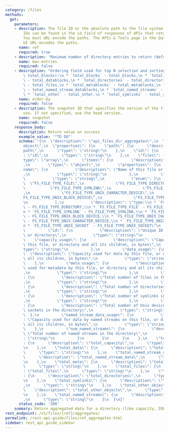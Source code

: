 ```yaml
---
category: /files
methods:
  get:
    parameters:
    - description: The file ID or the absolute path to the file system object. File
        IDs can be found in the id field of responses of APIs that return file attributes.
        You must URL-encode the paths. The APIs & Tools page in the Qumulo Core Web
        UI URL-encodes the paths.
      name: ref
      required: true
    - description: 'Maximum number of directory entries to return (defauilt: 1000)'
      name: max-entries
      required: false
    - description: "Ordering field used for top N selection and sorting (default:\
        \ total_blocks):\n * `total_blocks` - total_blocks,\n * `total_datablocks`\
        \ - total_datablocks,\n * `total_directories` - total_directories,\n * `total_files`\
        \ - total_files,\n * `total_metablocks` - total_metablocks,\n * `total_named_stream_datablocks`\
        \ - total_named_stream_datablocks,\n * `total_named_streams` - total_named_streams,\n\
        \ * `total_other` - total_other,\n * `total_symlinks` - total_symlinks"
      name: order-by
      required: false
    - description: The snapshot ID that specifies the version of the filesystem to
        use. If not specified, use the head version.
      name: snapshot
      required: false
    response_body:
      description: Return value on success
      example_value: '"TO DO"'
      schema: "{\n  \"description\": \"api_files_dir_aggregates\",\n  \"type\": \"\
        object\",\n  \"properties\": {\n    \"path\": {\n      \"description\": \"\
        path\",\n      \"type\": \"string\"\n    },\n    \"id\": {\n      \"description\"\
        : \"id\",\n      \"type\": \"string\"\n    },\n    \"files\": {\n      \"\
        type\": \"array\",\n      \"items\": {\n        \"description\": \"files\"\
        ,\n        \"type\": \"object\",\n        \"properties\": {\n          \"\
        name\": {\n            \"description\": \"Name of this file or directory\"\
        ,\n            \"type\": \"string\"\n          },\n          \"type\": {\n\
        \            \"type\": \"string\",\n            \"enum\": [\n            \
        \  \"FS_FILE_TYPE_FILE\",\n              \"FS_FILE_TYPE_DIRECTORY\",\n   \
        \           \"FS_FILE_TYPE_SYMLINK\",\n              \"FS_FILE_TYPE_UNIX_PIPE\"\
        ,\n              \"FS_FILE_TYPE_UNIX_CHARACTER_DEVICE\",\n              \"\
        FS_FILE_TYPE_UNIX_BLOCK_DEVICE\",\n              \"FS_FILE_TYPE_UNIX_SOCKET\"\
        \n            ],\n            \"description\": \"type:\\n * `FS_FILE_TYPE_DIRECTORY`\
        \ - FS_FILE_TYPE_DIRECTORY,\\n * `FS_FILE_TYPE_FILE` - FS_FILE_TYPE_FILE,\\\
        n * `FS_FILE_TYPE_SYMLINK` - FS_FILE_TYPE_SYMLINK,\\n * `FS_FILE_TYPE_UNIX_BLOCK_DEVICE`\
        \ - FS_FILE_TYPE_UNIX_BLOCK_DEVICE,\\n * `FS_FILE_TYPE_UNIX_CHARACTER_DEVICE`\
        \ - FS_FILE_TYPE_UNIX_CHARACTER_DEVICE,\\n * `FS_FILE_TYPE_UNIX_PIPE` - FS_FILE_TYPE_UNIX_PIPE,\\\
        n * `FS_FILE_TYPE_UNIX_SOCKET` - FS_FILE_TYPE_UNIX_SOCKET\"\n          },\n\
        \          \"id\": {\n            \"description\": \"Unique ID of this file\
        \ or directory\",\n            \"type\": \"string\"\n          },\n      \
        \    \"capacity_usage\": {\n            \"description\": \"Capacity used by\
        \ this file, or directory and all its children, in bytes\",\n            \"\
        type\": \"string\"\n          },\n          \"data_usage\": {\n          \
        \  \"description\": \"Capacity used for data by this file, or directory and\
        \ all its children, in bytes\",\n            \"type\": \"string\"\n      \
        \    },\n          \"meta_usage\": {\n            \"description\": \"Capacity\
        \ used for metadata by this file, or directory and all its children, in bytes\"\
        ,\n            \"type\": \"string\"\n          },\n          \"num_files\"\
        : {\n            \"description\": \"Total number of files in the directory\"\
        ,\n            \"type\": \"string\"\n          },\n          \"num_directories\"\
        : {\n            \"description\": \"Total number of directories in the directory\"\
        ,\n            \"type\": \"string\"\n          },\n          \"num_symlinks\"\
        : {\n            \"description\": \"Total number of symlinks in the directory\"\
        ,\n            \"type\": \"string\"\n          },\n          \"num_other_objects\"\
        : {\n            \"description\": \"Total number of Unix devices, pipes, and\
        \ sockets in the directory\",\n            \"type\": \"string\"\n        \
        \  },\n          \"named_stream_data_usage\": {\n            \"description\"\
        : \"Capacity used for data by named streams on this file, or directory and\
        \ all its children, in bytes\",\n            \"type\": \"string\"\n      \
        \    },\n          \"num_named_streams\": {\n            \"description\":\
        \ \"Total number of named streams in the directory\",\n            \"type\"\
        : \"string\"\n          }\n        }\n      }\n    },\n    \"total_capacity\"\
        : {\n      \"description\": \"total_capacity\",\n      \"type\": \"string\"\
        \n    },\n    \"total_data\": {\n      \"description\": \"total_data\",\n\
        \      \"type\": \"string\"\n    },\n    \"total_named_stream_data\": {\n\
        \      \"description\": \"total_named_stream_data\",\n      \"type\": \"string\"\
        \n    },\n    \"total_meta\": {\n      \"description\": \"total_meta\",\n\
        \      \"type\": \"string\"\n    },\n    \"total_files\": {\n      \"description\"\
        : \"total_files\",\n      \"type\": \"string\"\n    },\n    \"total_directories\"\
        : {\n      \"description\": \"total_directories\",\n      \"type\": \"string\"\
        \n    },\n    \"total_symlinks\": {\n      \"description\": \"total_symlinks\"\
        ,\n      \"type\": \"string\"\n    },\n    \"total_other_objects\": {\n  \
        \    \"description\": \"total_other_objects\",\n      \"type\": \"string\"\
        \n    },\n    \"total_named_streams\": {\n      \"description\": \"total_named_streams\"\
        ,\n      \"type\": \"string\"\n    }\n  }\n}"
      status_code: '200'
    summary: Return aggregated data for a directory (like capacity, IOPS, etc.)
rest_endpoint: /v1/files/{ref}/aggregates/
permalink: /rest-api-guide/files/ref_aggregates.html
sidebar: rest_api_guide_sidebar
---
```


